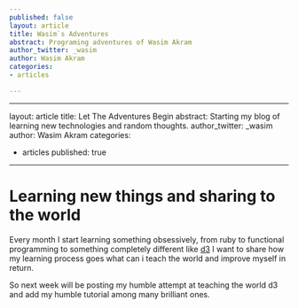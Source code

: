 ```yaml
---
published: false
layout: article
title: Wasim`s Adventures 
abstract: Programing adventures of Wasim Akram
author_twitter: _wasim
author: Wasim Akram
categories:
- articles

---
```


---
layout: article
title: Let The Adventures Begin
abstract: Starting my blog of learning new technologies and random thoughts.
author_twitter: _wasim
author: Wasim Akram
categories:
- articles
published: true
---

# Learning new things and sharing to the world

Every month I start learning something obsessively, from ruby to functional programming to something completely different like [d3](http://d3js.org) I want to share how my learning process goes what can i teach the world and improve myself in return.

So next week will be posting my humble attempt at teaching the world d3 and add my humble tutorial among many brilliant ones.


